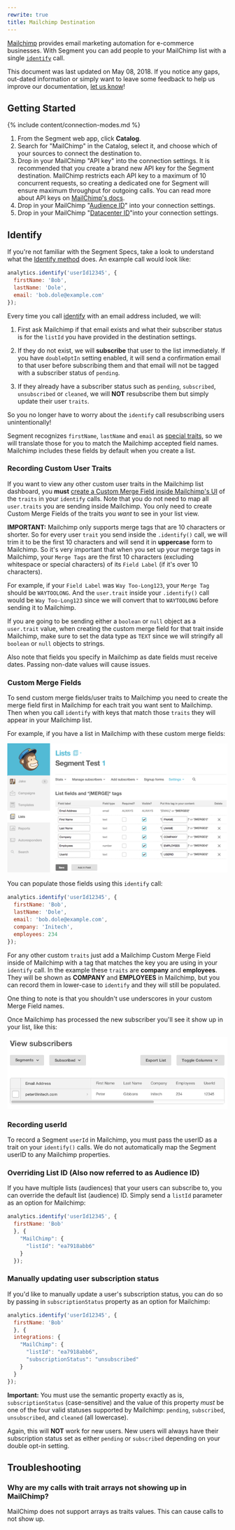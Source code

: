 ```yaml
---
rewrite: true
title: Mailchimp Destination
---
```

[Mailchimp](https://mailchimp.com/?utm_source=segmentio&utm_medium=docs&utm_campaign=partners) provides email marketing automation for e-commerce businesses. With Segment you can add people to your MailChimp list with a single [`identify`](/docs/connections/spec/identify/) call.

This document was last updated on May 08, 2018. If you notice any gaps, out-dated information or simply want to leave some feedback to help us improve our documentation, [let us know](https://segment.com/help/contact/)!


## Getting Started

{% include content/connection-modes.md %}

1. From the Segment web app, click **Catalog**.
2. Search for "MailChimp" in the Catalog, select it, and choose which of your sources to connect the destination to.
3. Drop in your MailChimp "API key" into the connection settings. It is recommended that you create a brand new API key for the Segment destination. MailChimp restricts each API key to a maximum of 10 concurrent requests, so creating a dedicated one for Segment will ensure maximum throughput for outgoing calls. You can read more about API keys on [MailChimp's docs](http://kb.mailchimp.com/integrations/api-integrations/about-api-keys).
4. Drop in your MailChimp "[Audience ID](#audience-id)" into your connection settings.
5. Drop in your MailChimp "[Datacenter ID](#datacenter-id)"into your connection settings.

## Identify

If you're not familiar with the Segment Specs, take a look to understand what the [Identify method](https://segment.com/docs/connections/spec/identify/) does. An example call would look like:

```javascript
analytics.identify('userId12345', {
  firstName: 'Bob',
  lastName: 'Dole',
  email: 'bob.dole@example.com'
});
```

Every time you call [identify](/docs/connections/spec/identify/) with an email address included, we will:

1. First ask Mailchimp if that email exists and what their subscriber status is for the `listId` you have provided in the destination settings.

2. If they do not exist, we will **subscribe** that user to the list immediately. If you have `doubleOptIn` setting enabled, it will send a confirmation email to that user before subscribing them and that email will not be tagged with a subscriber status of `pending`.

3. If they already have a subscriber status such as `pending`, `subscribed`, `unsubscribed` or `cleaned`, we will **NOT** resubscribe them but simply update their user `traits`.

So you no longer have to worry about the `identify` call resubscribing users unintentionally!

Segment recognizes `firstName`, `lastName` and `email` as [special traits](/docs/connections/spec/identify#traits), so we will translate those for you to match the Mailchimp accepted field names. Mailchimp includes these fields by default when you create a list.

### Recording Custom User Traits

If you want to view any other custom user traits in the Mailchimp list dashboard, you **must** [create a Custom Merge Field inside Mailchimp's UI](#custom-merge-fields) of the `traits` in your `identify` calls. Note that you do not need to map all `user.traits` you are sending inside Mailchimp. You only need to create Custom Merge Fields of the traits you *want* to see in your list view.

**IMPORTANT:** Mailchimp only supports merge tags that are 10 characters or shorter. So for every user `trait` you send inside the `.identify()` call, we will trim it to be the first 10 characters and will send it in **uppercase** form to Mailchimp. So it's very important that when you set up your merge tags in Mailchimp, your `Merge Tags` are the first 10 characters (excluding whitespace or special characters) of its `Field Label` (if it's over 10 characters).

For example, if your `Field Label` was `Way Too-Long123`, your `Merge Tag` should be `WAYTOOLONG`. And the `user.trait` inside your `.identify()` call would be `Way Too-Long123` since we will convert that to `WAYTOOLONG` before sending it to Mailchimp.

If you are going to be sending either a `boolean` or `null` object as a `user.trait` value, when creating the custom merge field for that trait inside Mailchimp, make sure to set the data type as `TEXT` since we will stringify all `boolean` or `null` objects to strings.

Also note that fields you specify in Mailchimp as date fields must receive dates. Passing non-date values will cause issues.

### Custom Merge Fields

To send custom merge fields/user traits to Mailchimp you need to create the merge field first in Mailchimp for each trait you want sent to Mailchimp. Then when you call `identify` with keys that match those `traits` they will appear in your Mailchimp list.

For example, if you have a list in Mailchimp with these custom merge fields:

![mailchimp merge fields screenshot](images/merge-fields.png)

You can populate those fields using this `identify` call:

```javascript
analytics.identify('userId12345', {
  firstName: 'Bob',
  lastName: 'Dole',
  email: 'bob.dole@example.com',
  company: 'Initech',
  employees: 234
});
```

For any other custom `traits` just add a Mailchimp Custom Merge Field inside of Mailchimp with a tag that matches the key you are using in your `identify` call. In the example these `traits` are **company** and **employees**. They will be shown as **COMPANY** and **EMPLOYEES** in Mailchimp, but you can record them in lower-case to `identify` and they will still be populated.

One thing to note is that you shouldn't use underscores in your custom Merge Field names.

Once Mailchimp has processed the new subscriber you'll see it show up in your list, like this:

![mailchimp subscriber screenshot](images/mailchimp-subscriber.png)

### Recording userId

To record a Segment `userId` in Mailchimp, you must pass the userID as a trait on your `identify()` calls. We do not automatically map the Segment userID to any Mailchimp properties.

### Overriding List ID (Also now referred to as Audience ID)

If you have multiple lists (audiences) that your users can subscribe to, you can override the default list (audience) ID. Simply send a `listId` parameter as an option for Mailchimp:

```javascript
analytics.identify('userId12345', {
  firstName: 'Bob'
  }, {
    "MailChimp": {
      "listId": "ea7918abb6"
    }
  });
```

### Manually updating user subscription status

If you'd like to manually update a user's subscription status, you can do so by passing in `subscriptionStatus` property as an option for Mailchimp:

```javascript
analytics.identify('userId12345', {
  firstName: 'Bob'
  }, {
  integrations: {
    "MailChimp": {
      "listId": "ea7918abb6",
      "subscriptionStatus": "unsubscribed"
    }
  }
});
```

**Important:** You must use the semantic property exactly as is, `subscriptionStatus` (case-sensitive) and the value of this property *must* be one of the four valid statuses supported by Mailchimp: `pending`, `subscribed`, `unsubscribed`, and `cleaned` (all lowercase).

Again, this will **NOT** work for new users. New users will always have their subscription status set as either `pending` or `subscribed` depending on your double opt-in setting.

## Troubleshooting

### Why are my calls with trait arrays not showing up in MailChimp?
MailChimp does not support arrays as traits values. This can cause calls to not show up.
